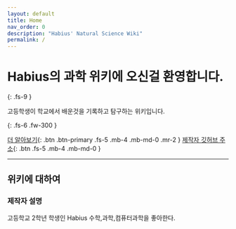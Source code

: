 ```yaml
---
layout: default
title: Home
nav_order: 0
description: "Habius' Natural Science Wiki"
permalink: /
---
```


# Habius의 과학 위키에 오신걸 환영합니다.
{: .fs-9 }

고등학생이 학교에서 배운것을 기록하고 탐구하는 위키입니다.

{: .fs-6 .fw-300 }

[더 알아보기](#위키에-대하여){: .btn .btn-primary .fs-5 .mb-4 .mb-md-0 .mr-2 } [제작자 깃허브 주소](https://github.com/Habius/Habius.github.io){: .btn .fs-5 .mb-4 .mb-md-0 }

---

## 위키에 대하여

### 제작자 설명
고등학교 2학년 학생인 Habius
수학,과학,컴퓨터과학을 좋아한다.

